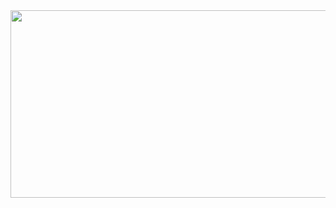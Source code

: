 <a href="https://github.com/devxb/gitanimals">
<img
  src="https://render.gitanimals.org/farms/tanhkoi"
  width="600"
  height="300"
/>
</a>
